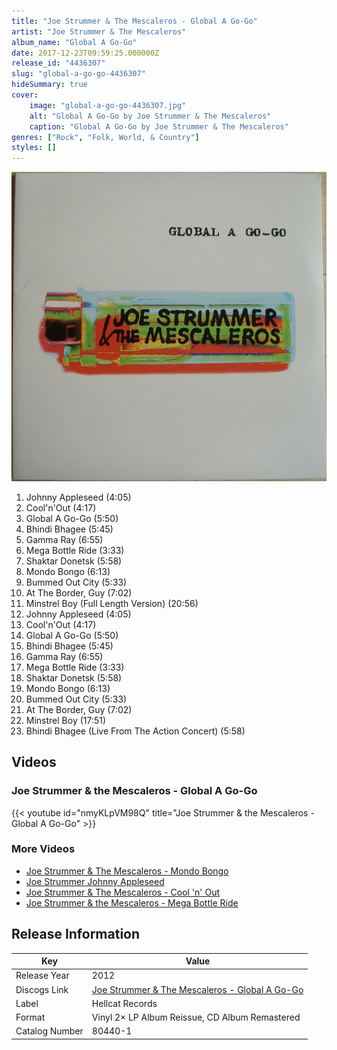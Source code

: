 ```yaml
---
title: "Joe Strummer & The Mescaleros - Global A Go-Go"
artist: "Joe Strummer & The Mescaleros"
album_name: "Global A Go-Go"
date: 2017-12-23T09:59:25.000000Z
release_id: "4436307"
slug: "global-a-go-go-4436307"
hideSummary: true
cover:
    image: "global-a-go-go-4436307.jpg"
    alt: "Global A Go-Go by Joe Strummer & The Mescaleros"
    caption: "Global A Go-Go by Joe Strummer & The Mescaleros"
genres: ["Rock", "Folk, World, & Country"]
styles: []
---
```


![Global A Go-Go by Joe Strummer & The Mescaleros](global-a-go-go-4436307.jpg)

<!-- section break -->

1. Johnny Appleseed (4:05)
2. Cool'n'Out (4:17)
3. Global A Go-Go (5:50)
4. Bhindi Bhagee (5:45)
5. Gamma Ray (6:55)
6. Mega Bottle Ride (3:33)
7. Shaktar Donetsk (5:58)
8. Mondo Bongo (6:13)
9. Bummed Out City (5:33)
10. At The Border, Guy (7:02)
11. Minstrel Boy (Full Length Version) (20:56)
12. Johnny Appleseed (4:05)
13. Cool'n'Out (4:17)
14. Global A Go-Go (5:50)
15. Bhindi Bhagee (5:45)
16. Gamma Ray (6:55)
17. Mega Bottle Ride (3:33)
18. Shaktar Donetsk (5:58)
19. Mondo Bongo (6:13)
20. Bummed Out City (5:33)
21. At The Border, Guy (7:02)
22. Minstrel Boy (17:51)
23. Bhindi Bhagee (Live From The Action Concert) (5:58)

<!-- section break -->




## Videos
### Joe Strummer & the Mescaleros - Global A Go-Go
{{< youtube id="nmyKLpVM98Q" title="Joe Strummer & the Mescaleros - Global A Go-Go" >}}<br>

### More Videos

- [Joe Strummer & The Mescaleros - Mondo Bongo](https://www.youtube.com/watch?v=_B9OaJIFumg)
- [Joe Strummer Johnny Appleseed](https://www.youtube.com/watch?v=9pYwPc6UNmo)
- [Joe Strummer & The Mescaleros - Cool 'n' Out](https://www.youtube.com/watch?v=RDDo1csGyrk)
- [Joe Strummer & the Mescaleros - Mega Bottle Ride](https://www.youtube.com/watch?v=PJs2R-DWEMo)


## Release Information
|  Key           | Value                                                |
| ---------------| ---------------------------------------------------- |
| Release Year   | 2012                                   |
| Discogs Link   | [Joe Strummer & The Mescaleros - Global A Go-Go](https://www.discogs.com/release/4436307-Joe-Strummer-The-Mescaleros-Global-A-Go-Go) |
| Label          | Hellcat Records |
| Format         | Vinyl 2× LP Album Reissue, CD Album Remastered |
| Catalog Number | 80440-1 |
